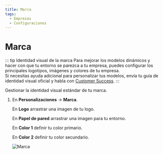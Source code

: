```yaml
---
title: Marca
tags:
  - Empresas
  - Configuraciones
---
```


# Marca

::: tip Identidad visual de la marca
Para mejorar los modelos dinámicos y hacer con que tu entorno se parezca a tu empresa, puedes configurar los principales logotipos, imágenes y colores de tu empresa.<br>
Si necesitas ayuda adicional para personalizar tus modelos, envía tu guía de identidad visual oficial y habla con [Customer Success](mailto:cs@phishx.io).
:::

Gestionar la identidad visual estándar de tu marca.

1. En **Personalizaciones** -> **Marca**.

   En **Logo** arrastrar una imagen de tu logo.

   En **Papel de pared** arrastrar una imagen para tu entorno.

   En **Color 1** definir tu color primario.

   En **Color 2** definir tu color secundario.

   ![Marca](https://cdn.phishx.io/phishx-docs/images/phishx_companies_branding_01.webp)
